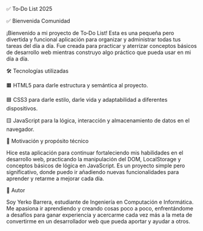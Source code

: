 ✅ To‑Do List 2025

✅ Bienvenida Comunidad

¡Bienvenido a mi proyecto de To‑Do List! Esta es una pequeña pero divertida y funcional aplicación para organizar y administrar todas tus tareas del día a día. Fue creada para practicar y aterrizar conceptos básicos de desarrollo web mientras construyo algo práctico que pueda usar en mi día a día.

🛠️ Tecnologías utilizadas

🟧 HTML5 para darle estructura y semántica al proyecto.

🟦 CSS3 para darle estilo, darle vida y adaptabilidad a diferentes dispositivos.

🟨 JavaScript para la lógica, interacción y almacenamiento de datos en el navegador.

🌱 Motivación y propósito técnico

Hice esta aplicación para continuar fortaleciendo mis habilidades en el desarrollo web, practicando la manipulación del DOM, LocalStorage y conceptos básicos de lógica en JavaScript. Es un proyecto simple pero significativo, donde puedo ir añadiendo nuevas funcionalidades para aprender y retarme a mejorar cada día.

👤 Autor

Soy Yerko Barrera, estudiante de Ingeniería en Computación e Informática.
Me apasiona ir aprendiendo y creando cosas poco a poco, enfrentándome a desafíos para ganar experiencia y acercarme cada vez más a la meta de convertirme en un desarrollador web que pueda aportar y ayudar a otros.
